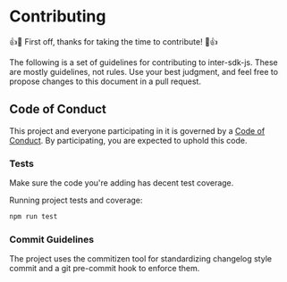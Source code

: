 # Contributing

:+1::tada: First off, thanks for taking the time to contribute! :tada::+1:

The following is a set of guidelines for contributing to inter-sdk-js.
These are mostly guidelines, not rules. Use your best judgment, and feel free to propose changes to this document in a pull request.

## Code of Conduct

This project and everyone participating in it is governed by a [Code of Conduct](./CODE_OF_CONDUCT.md). By participating, you are expected to uphold this code.

<!-- ## How to contribute to inter-sdk-js -->

<!-- TODO -->

### Tests

Make sure the code you're adding has decent test coverage.

Running project tests and coverage:

```bash
npm run test
```

### Commit Guidelines

The project uses the commitizen tool for standardizing changelog style commit and a git pre-commit hook to enforce them.

